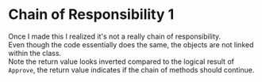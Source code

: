 ﻿# Chain of Responsibility 1
Once I made this I realized it's not a really chain of responsibility.\
Even though the code essentially does the same, the objects are not linked within the class.\
Note the return value looks inverted compared to the logical result of ```Approve```, the return value indicates if the chain of methods should continue.
